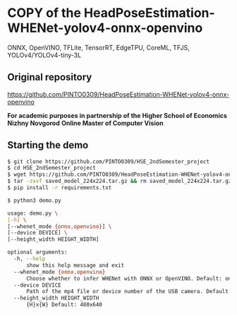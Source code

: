 # COPY of the HeadPoseEstimation-WHENet-yolov4-onnx-openvino
ONNX, OpenVINO, TFLite, TensorRT, EdgeTPU, CoreML, TFJS, YOLOv4/YOLOv4-tiny-3L

## Original repository
https://github.com/PINTO0309/HeadPoseEstimation-WHENet-yolov4-onnx-openvino


**For academic purposes in partnership of the Higher School of Economics Nizhny Novgorod**
**Online Master of Computer Vision** 

## Starting the demo
```bash
$ git clone https://github.com/PINTO0309/HSE_2ndSemester_project
$ cd HSE_2ndSemester_project
$ wget https://github.com/PINTO0309/HeadPoseEstimation-WHENet-yolov4-onnx-openvino/releases/download/v1.0.2/saved_model_224x224.tar.gz
$ tar -zxvf saved_model_224x224.tar.gz && rm saved_model_224x224.tar.gz
$ pip install -r requirements.txt

$ python3 demo.py
```
```bash
usage: demo.py \
[-h] \
[--whenet_mode {onnx,openvino}] \
[--device DEVICE] \
[--height_width HEIGHT_WIDTH]

optional arguments:
  -h, --help
      show this help message and exit
  --whenet_mode {onnx,openvino}
      Choose whether to infer WHENet with ONNX or OpenVINO. Default: onnx
  --device DEVICE
      Path of the mp4 file or device number of the USB camera. Default: 0
  --height_width HEIGHT_WIDTH
      {H}x{W} Default: 480x640
```